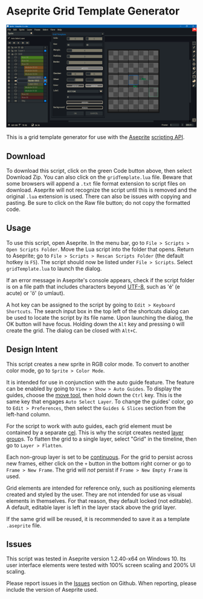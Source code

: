 # Aseprite Grid Template Generator

![Screen Cap](screenCap.png)

This is a grid template generator for use with the [Aseprite](https://www.aseprite.org/) [scripting API](https://github.com/aseprite/api).

## Download

To download this script, click on the green Code button above, then select Download Zip. You can also click on the `gridTemplate.lua` file. Beware that some browsers will append a `.txt` file format extension to script files on download. Aseprite will not recognize the script until this is removed and the original `.lua` extension is used. There can also be issues with copying and pasting. Be sure to click on the Raw file button; do not copy the formatted code.

## Usage

To use this script, open Aseprite. In the menu bar, go to `File > Scripts > Open Scripts Folder`. Move the Lua script into the folder that opens. Return to Aseprite; go to `File > Scripts > Rescan Scripts Folder` (the default hotkey is `F5`). The script should now be listed under `File > Scripts`. Select `gridTemplate.lua` to launch the dialog.

If an error message in Aseprite's console appears, check if the script folder is on a file path that includes characters beyond [UTF-8](https://en.wikipedia.org/wiki/UTF-8), such as 'é' (e acute) or 'ö' (o umlaut).

A hot key can be assigned to the script by going to `Edit > Keyboard Shortcuts`. The search input box in the top left of the shortcuts dialog can be used to locate the script by its file name. Upon launching the dialog, the OK button will have focus. Holding down the `Alt` key and pressing `O` will create the grid. The dialog can be closed with `Alt+C`.

## Design Intent

This script creates a new sprite in RGB color mode. To convert to another color mode, go to `Sprite > Color Mode`.

It is intended for use in conjunction with the auto guide feature. The feature can be enabled by going to `View > Show > Auto Guides`. To display the guides, choose the [move tool](https://www.aseprite.org/docs/move-tool), then hold down the `Ctrl` key. This is the same key that engages `Auto Select Layer`. To change the guides' color, go to `Edit > Preferences`, then select the `Guides & Slices` section from the left-hand column.

For the script to work with auto guides, each grid element must be contained by a separate [cel](https://www.aseprite.org/docs/cel). This is why the script creates nested [layer group](https://www.aseprite.org/docs/layer-group)s. To flatten the grid to a single layer, select "Grid" in the timeline, then go to `Layer > Flatten`.

Each non-group layer is set to be [continuous](https://www.aseprite.org/docs/continuous-layers/). For the grid to persist across new frames, either click on the `+` button in the bottom right corner or go to `Frame > New Frame`. The grid will *not* persist if `Frame > New Empty Frame` is used.

Grid elements are intended for reference only, such as positioning elements created and styled by the user. They are not intended for use as visual elements in themselves. For that reason, they default locked (not editable). A default, editable layer is left in the layer stack above the grid layer.

If the same grid will be reused, it is recommended to save it as a template `.aseprite` file.

## Issues

This script was tested in Aseprite version 1.2.40-x64 on Windows 10. Its user interface elements were tested with 100% screen scaling and 200% UI scaling.

Please report issues in the [Issues](https://github.com/behreajj/AseGridTemplate/issues) section on Github. When reporting, please include the version of Aseprite used.